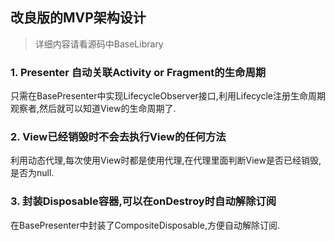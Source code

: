 ## 改良版的MVP架构设计

> 详细内容请看源码中BaseLibrary

### 1. Presenter 自动关联Activity or Fragment的生命周期

只需在BasePresenter中实现LifecycleObserver接口,利用Lifecycle注册生命周期观察者,然后就可以知道View的生命周期了.

### 2. View已经销毁时不会去执行View的任何方法

利用动态代理,每次使用View时都是使用代理,在代理里面判断View是否已经销毁,是否为null.

### 3. 封装Disposable容器,可以在onDestroy时自动解除订阅

在BasePresenter中封装了CompositeDisposable,方便自动解除订阅.
